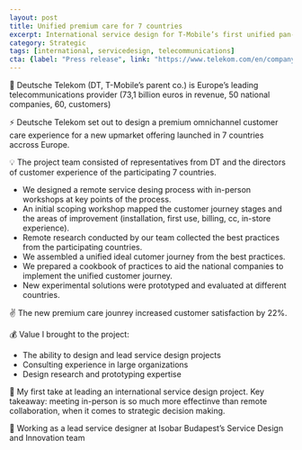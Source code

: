 ```yaml
---
layout: post
title: Unified premium care for 7 countries
excerpt: International service design for T-Mobile’s first unified pan-european offering
category: Strategic
tags: [international, servicedesign, telecommunications]
cta: {label: "Press release", link: "https://www.telekom.com/en/company/details/magenta-one-europe-wide-363356"}
---
```


🏢 Deutsche Telekom (DT, T-Mobile’s parent co.) is Europe’s leading telecommunications provider (73,1 billion euros in revenue, 50 national companies, 60, customers) 

⚡ Deutsche Telekom set out to design a premium omnichannel customer care experience for a new upmarket offering launched in 7 countries accross Europe. 

💡 The project team consisted of representatives from DT and the directors of customer experience of the participating 7 countries.
- We designed a remote service desing process with in-person workshops at key points of the process.
- An initial scoping workshop mapped the customer journey stages and the areas of improvement (installation, first use, billing, cc, in-store experience).
- Remote research conducted by our team collected the best practices from the participating countries.
- We assembled a unified ideal cutomer journey from the best practices.
- We prepared a cookbook of practices to aid the national companies to implement the unified customer journey.
- New experimental solutions were prototyped and evaluated at different countries. 

✌️ The new premium care jounrey increased customer satisfaction by 22%. 

💰 Value I brought to the project:
- The ability to design and lead service design projects
- Consulting experience in large organizations
- Design research and prototyping expertise 

💙 My first take at leading an international service design project. Key takeaway: meeting in-person is so much more effectinve than remote collaboration, when it comes to strategic decision making. 

👥 Working as a lead service designer at Isobar Budapest’s Service Design and Innovation team